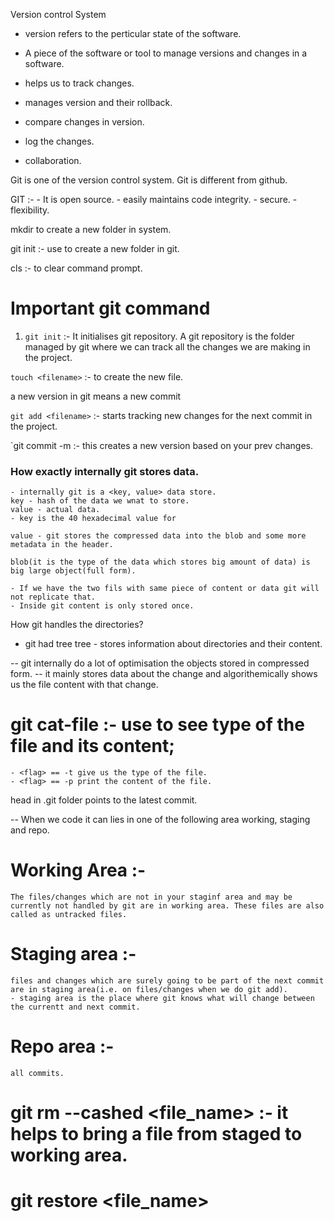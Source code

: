 Version control System
 - version refers to the perticular state of the software.

 - A piece of the software or tool to manage versions and changes in a software.
 
 - helps us to track changes.
 - manages version and their rollback.
 
 - compare changes in version.
 - log the changes.
 - collaboration.

Git is one of the version control system. Git is different from github.

GIT :- 
    - It is open source.
    - easily maintains code integrity.
    - secure.
    - flexibility.

mkdir <directory name> to create a new folder in system.

git init :- use to create a new folder in git.

cls :- to clear command prompt.

# Important git command
1. `git init` :- It initialises git repository. A git repository is the folder managed by git where we can track all the changes we are making in the project.

`touch <filename>` :-  to create the new file.

a new version in git means a new commit

`git add <filename>` :- starts tracking new changes for the next commit in the project. 

`git commit -m <add a message> :- this creates a new version based on your prev changes.

### How exactly internally git stores data.
    - internally git is a <key, value> data store.
    key - hash of the data we wnat to store.
    value - actual data.
    - key is the 40 hexadecimal value for 

    value - git stores the compressed data into the blob and some more metadata in the header.

    blob(it is the type of the data which stores big amount of data) is big large object(full form).

    - If we have the two fils with same piece of content or data git will not replicate that.
    - Inside git content is only stored once.


How git handles the directories?
 - git had tree
tree - stores information about directories and their content.

-- git internally do a lot of optimisation the objects stored in compressed form.
-- it mainly stores data about the change and algorithemically shows us the file content with that change.

# git cat-file <flag> <hash> :- use to see type of the file and its content;
    - <flag> == -t give us the type of the file.
    - <flag> == -p print the content of the file.

head in .git folder points to the latest commit.

-- When we code it can lies in one of the following area working, staging and repo.

# Working Area :-
    The files/changes which are not in your staginf area and may be currently not handled by git are in working area. These files are also called as untracked files.

# Staging area :-
    files and changes which are surely going to be part of the next commit are in staging area(i.e. on files/changes when we do git add).
    - staging area is the place where git knows what will change between the currentt and next commit.

# Repo area :- 
    all commits.

# git rm --cashed <file_name> :- it helps to bring a file from staged to working area.

# git restore <file_name>